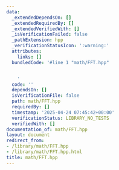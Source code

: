```yaml
---
data:
  _extendedDependsOn: []
  _extendedRequiredBy: []
  _extendedVerifiedWith: []
  _isVerificationFailed: false
  _pathExtension: hpp
  _verificationStatusIcon: ':warning:'
  attributes:
    links: []
  bundledCode: '#line 1 "math/FFT.hpp"


    '
  code: ''
  dependsOn: []
  isVerificationFile: false
  path: math/FFT.hpp
  requiredBy: []
  timestamp: '2025-04-24 07:45:42+00:00'
  verificationStatus: LIBRARY_NO_TESTS
  verifiedWith: []
documentation_of: math/FFT.hpp
layout: document
redirect_from:
- /library/math/FFT.hpp
- /library/math/FFT.hpp.html
title: math/FFT.hpp
---
```

